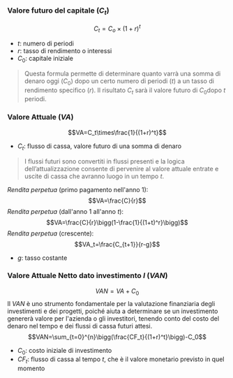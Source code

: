 ### Valore futuro del capitale ($C_t$)
$$C_t=C_o\times(1+r)^t$$
- $t$: numero di periodi 
- $r$: tasso di rendimento o interessi
- $C_0$: capitale iniziale
>Questa formula permette di determinare quanto varrà una somma di denaro oggi ($C_0$​) dopo un certo numero di periodi ($t$) a un tasso di rendimento specifico ($r$). Il risultato $C_t$​ sarà il valore futuro di $C_0$​ dopo $t$ periodi.
### Valore Attuale ($VA$)
$$VA=C_t\times\frac{1}{(1+r)^t}$$
- $C_t$: flusso di cassa, valore futuro di una somma di denaro
>I flussi futuri sono convertiti in flussi presenti e la logica dell’attualizzazione consente di pervenire al valore attuale entrate e uscite di cassa che avranno luogo in un tempo $t$.

*Rendita perpetua* (primo pagamento nell'anno $1$):
$$VA=\frac{C}{r}$$
*Rendita perpetua* (dall'anno $1$ all'anno $t$):
$$VA=\frac{C}{r}\bigg(1-\frac{1}{(1+t)^r}\bigg)$$
*Rendita perpetua* (crescente):
$$VA_t=\frac{C_{t+1}}{r-g}$$
- $g$: tasso costante
### Valore Attuale Netto dato investimento $I$ ($VAN$)
$$VAN=VA+C_0$$
Il $VAN$ è uno strumento fondamentale per la valutazione finanziaria degli investimenti e dei progetti, poiché aiuta a determinare se un investimento genererà valore per l'azienda o gli investitori, tenendo conto del costo del denaro nel tempo e dei flussi di cassa futuri attesi.
$$VAN=\sum_{t=0}^{n}\bigg(\frac{CF_t}{(1+r)^t}\bigg)-C_0$$
- $C_0$: costo iniziale di investimento
-  $CF_t$: flusso di cassa al tempo $t$, che è il valore monetario previsto in quel momento

